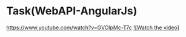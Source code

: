 # Task(WebAPI-AngularJs)
https://www.youtube.com/watch?v=GVOlpMc-T7c
[![Watch the video]](https://www.youtube.com/watch?v=GVOlpMc-T7c)
